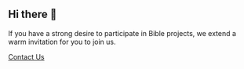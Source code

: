 ## Hi there 👋

If you have a strong desire to participate in Bible projects, we extend a warm invitation for you to join us.

[Contact Us](https://www.facebook.com/myanmarBS)
